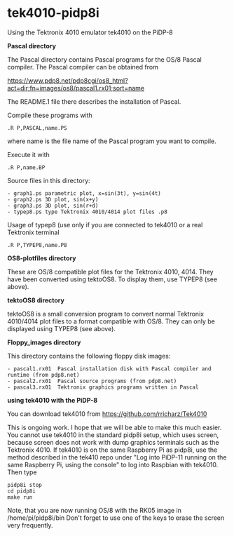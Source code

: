 # tek4010-pidp8i
Using the Tektronix 4010 emulator tek4010 on the PiDP-8


**Pascal directory**

The Pascal directory contains Pascal programs for the OS/8 Pascal compiler.
The Pascal compiler can be obtained from

https://www.pdp8.net/pdp8cgi/os8_html?act=dir;fn=images/os8/pascal1.rx01;sort=name

The README.1 file there describes the installation of Pascal.

Compile these programs with

	.R P,PASCAL,name.PS

where name is the file name of the Pascal program you want to compile.

Execute it with

	.R P,name.BP

Source files in this directory:

	- graph1.ps	parametric plot, x=sin(3t), y=sin(4t)
	- graph2.ps	3D plot, sin(x+y)
	- graph3.ps	3D plot, sin(r+d)
	- typep8.ps	type Tektronix 4010/4014 plot files .p8

Usage of typep8 (use only if you are connected to tek4010 or a real Tektronix terminal

	.R P,TYPEP8,name.P8


**OS8-plotfiles directory**

These are OS/8 compatible plot files for the Tektronix 4010, 4014. They have been converted
using tektoOS8. To display them, use TYPEP8 (see above).

**tektoOS8 directory**

tektoOS8 is a small conversion program to convert normal Tektronix 4010/4014 plot files
to a format compatible with OS/8. They can only be displayed using TYPEP8 (see above).

**Floppy_images directory**

This directory contains the following floppy disk images:

	- pascal1.rx01	Pascal installation disk with Pascal compiler and runtime (from pdp8.net)
	- pascal2.rx01	Pascal source programs (from pdp8.net)
	- pascal3.rx01	Tektronix graphics programs written in Pascal

**using tek4010 with the PiDP-8**

You can download tek4010 from https://github.com/rricharz/Tek4010

This is ongoing work. I hope that we will be able to make this much easier. You cannot use
tek4010 in the standard pidp8i setup, which uses screen, because screen does not work
with dump graphics terminals such as the Tektronix 4010. If tek4010 is on the
same Raspberry Pi as pidp8i, use the method described in the tek410 repo under
"Log into PiDP-11 running on the same Raspberry Pi, using the console" to log into Raspbian
with tek4010. Then type

	pidp8i stop
	cd pidp8i
	make run

Note, that you are now running OS/8 with the RK05 image in /home/pi/pidp8i/bin
Don't forget to use one of the keys to erase the screen very frequently.

